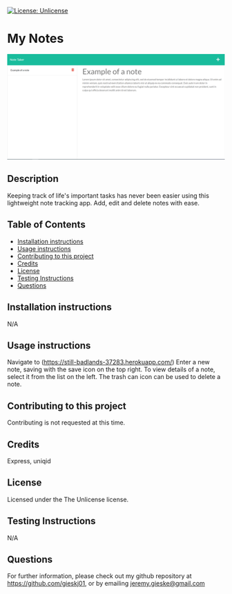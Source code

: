 
[![License: Unlicense](https://img.shields.io/badge/license-Unlicense-blue.svg)](http://unlicense.org/)
# My Notes

![Screenshot of My Notes App](./public/assets/img/Capture.PNG?raw=true)

## Description
Keeping track of life's important tasks has never been easier using this lightweight note tracking app. Add, edit and delete notes with ease.

## Table of Contents
* [Installation instructions ](#Installation-instructions)
* [Usage instructions ](#Usage-instructions)
* [Contributing to this project ](#Contributing-to-this-project)
* [Credits](#Credits)
* [License](#License)
* [Testing Instructions](#Testing-Instructions)
* [Questions](#Questions)

## Installation instructions 
N/A

## Usage instructions 
Navigate to (https://still-badlands-37283.herokuapp.com/) Enter a new note, saving with the save icon on the top right. To view details of a note, select it from the list on the left. The trash can icon can be used to delete a note.

## Contributing to this project
Contributing is not requested at this time.

## Credits
Express, uniqid

## License
Licensed under the The Unlicense license.

## Testing Instructions
N/A

## Questions
For further information, please check out my github repository at https://github.com/gieskj01, or by emailing [jeremy.gieske@gmail.com](mailto:jeremy.gieske@gmail.com)
